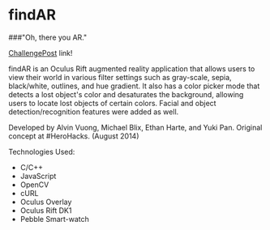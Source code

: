 findAR
======

###"Oh, there you AR."

[ChallengePost](http://challengepost.com/software/findar) link!

findAR is an Oculus Rift augmented reality application that allows users to view their world
in various filter settings such as gray-scale, sepia, black/white, outlines, and hue gradient.
It also has a color picker mode that detects a lost object's color and desaturates the background,
allowing users to locate lost objects of certain colors. Facial and object detection/recognition
features were added as well.

Developed by Alvin Vuong, Michael Blix, Ethan Harte, and Yuki Pan.
Original concept at \#HeroHacks. (August 2014)

Technologies Used:
- C/C++
- JavaScript
- OpenCV
- cURL
- Oculus Overlay
- Oculus Rift DK1
- Pebble Smart-watch
